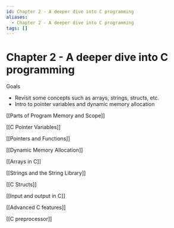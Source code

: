```yaml
---
id: Chapter 2 - A deeper dive into C programming
aliases:
  - Chapter 2 - A deeper dive into C programming
tags: []
---
```


# Chapter 2 - A deeper dive into C programming

Goals

- Revisit some concepts such as arrays, strings, structs, etc.
- Intro to pointer variables and dynamic memory allocation

[[Parts of Program Memory and Scope]]

[[C Pointer Variables]]

[[Pointers and Functions]]

[[Dynamic Memory Allocation]]

[[Arrays in C]]

[[Strings and the String Library]]

[[C Structs]]

[[Input and output in C]]

[[Advanced C features]]

[[C preprocessor]]
